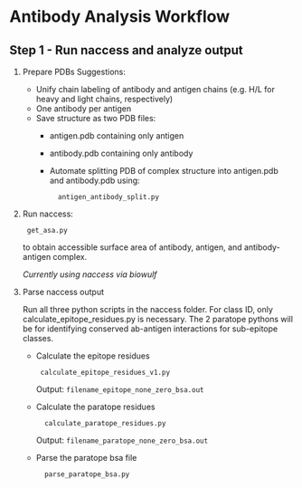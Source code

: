 Antibody Analysis Workflow
===================================

## Step 1 - Run naccess and analyze output
1. Prepare PDBs
	Suggestions:
	* Unify chain labeling of antibody and antigen chains (e.g. H/L for heavy and light chains, respectively)
	* One antibody per antigen
	* Save structure as two PDB files:
		* antigen.pdb containing only antigen
		* antibody.pdb containing only antibody

		* Automate splitting PDB of complex structure into antigen.pdb and antibody.pdb using:

				antigen_antibody_split.py

2. Run naccess:

		get_asa.py

	to obtain accessible surface area of antibody, antigen, and antibody-antigen complex.

	*Currently using naccess via biowulf*

3. Parse naccess output

	Run all three python scripts in the naccess folder. For class ID, only calculate_epitope_residues.py is necessary. The 2 paratope pythons will be for identifying conserved ab-antigen interactions for sub-epitope classes.

	*  Calculate the epitope residues
		
			calculate_epitope_residues_v1.py
	
		Output: `filename_epitope_none_zero_bsa.out`

	* Calculate the paratope residues
	
			calculate_paratope_residues.py
	
		Output: `filename_paratope_none_zero_bsa.out`
	* Parse the paratope bsa file
	
			parse_paratope_bsa.py
      
